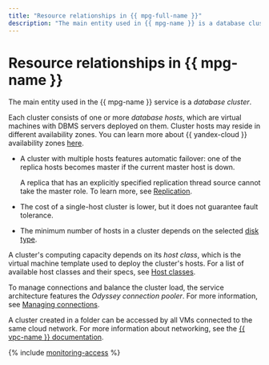 ```yaml
---
title: "Resource relationships in {{ mpg-full-name }}"
description: "The main entity used in {{ mpg-name }} is a database cluster. Each cluster consists of one or more database hosts, which are virtual machines with DBMS servers deployed on them. Cluster hosts may reside in different availability zones. A cluster with multiple hosts features automatic failover: one of the replica hosts becomes master if the current master host is down."
---
```


# Resource relationships in {{ mpg-name }}

The main entity used in the {{ mpg-name }} service is a _database cluster_.

Each cluster consists of one or more _database hosts_, which are virtual machines with DBMS servers deployed on them. Cluster hosts may reside in different availability zones. You can learn more about {{ yandex-cloud }} availability zones [here](../../overview/concepts/geo-scope.md).

* A cluster with multiple hosts features automatic failover: one of the replica hosts becomes master if the current master host is down.

   A replica that has an explicitly specified replication thread source cannot take the master role. To learn more, see [Replication](replication.md).

* The cost of a single-host cluster is lower, but it does not guarantee fault tolerance.

* The minimum number of hosts in a cluster depends on the selected [disk type](storage.md).

A cluster's computing capacity depends on its _host class_, which is the virtual machine template used to deploy the cluster's hosts. For a list of available host classes and their specs, see [Host classes](instance-types.md).

To manage connections and balance the cluster load, the service architecture features the _Odyssey connection pooler_. For more information, see [Managing connections](pooling.md).


A cluster created in a folder can be accessed by all VMs connected to the same cloud network. For more information about networking, see the [{{ vpc-name }} documentation](../../vpc/).


{% include [monitoring-access](../../_includes/mdb/monitoring-access.md) %}
